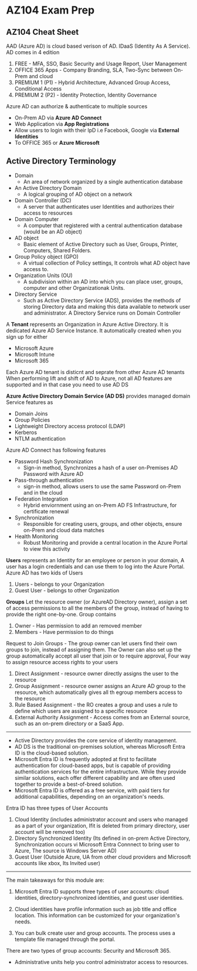 # AZ104 Exam Prep


## AZ104 Cheat Sheet
AAD (Azure AD) is cloud based verison of AD. IDaaS (Identity As A Service).
AD comes in 4 edition
1. FREE - MFA, SSO, Basic Security and Usage Report, User Management
2. OFFICE 365 Apps - Company Branding, SLA, Two-Sync between On-Prem and cloud
3. PREMIUM 1 (P1) - Hybrid Architecture, Advanced Group Access, Conditional Access
4. PREMIUM 2 (P2) - Identity Protection, Identity Governance

Azure AD can authorize & authenticate to multiple sources
- On-Prem AD via **Azure AD Connect**
- Web Application via **App Registrations**
- Allow users to login with their IpD i.e Facebook, Google via **External Identities**
- To OFFICE 365 or **Azure Microsoft**

## Active Directory Terminology
- Domain 
  - An area of network organized by a single authentication database
- An Active Directory Domain
  - A logical grouping of AD object on a network
- Domain Controller (DC)
  - A server that authenticates user Identities and authorizes their access to resources
- Domain Computer
  - A computer that registered with a central authentication database (would be an AD object)
- AD object
  - Basic element of Active Directory such as User, Groups, Printer, Computers, Shared Folders.
- Group Policy object (GPO) 
  - A virtual collection of Policy settings, It controls what AD object have access to.
- Organization Units (OU)
  - A subdivision within an AD into which you can place user, groups, computer and other Organizationak Units.
- Directory Service
  - Such as Active Directory Service (ADS), provides the methods of storing Directory data and making this data available to network user and administrator. A Directory Service runs on Domain Controller


A **Tenant** represents an Organization in Azure Active Directory. It is dedicated Azure AD Service Instance. It automatically created when you sign up for either
- Microsoft Azure 
- Microsoft Intune
- Microsoft 365

Each Azure AD tenant is disticnt and seprate from other Azure AD tenants
When performing lift and shift of AD to Azure, not all AD features are supported and in that case you need to use AD DS 

**Azure Active Directory Domain Service (AD DS)** provides managed domain Service features as 
- Domain Joins
- Group Policies
- Lightweight Directory access protocol (LDAP)
- Kerberos
- NTLM authentication

Azure AD Connect has following features
- Password Hash Synchronization
  - Sign-in method, Synchronizes a hash of a user on-Premises AD Password with Azure AD
- Pass-through authentication
  - sign-in method, allows users to use the same Password on-Prem and in the cloud
- Federation Integration
  - Hybrid enviornment using an on-Prem AD FS Infrastructure, for certificate renewal
- Synchronization
  - Responsible for creating users, groups, and other objects, ensure on-Prem and cloud data matches
- Health Monitoring
  - Robust Monitoring and provide a central location in the Azure Portal to view this activity

**Users** represents an Identity for an employee or person in your domain, A user has a login credentials and can use them to log into the Azure Portal. 
Azure AD has two kids of Users
1. Users - belongs to your Organization
2. Guest User - belongs to other Organization

**Groups** Let the resource owner (or AzureAD Directory owner), assign a set of access permissions to all the members of the group, instead of having to provide the right one-by-one. Group contains
1. Owner - Has permission to add an removed member
2. Members - Have permission to do things


Request to Join Groups - The group owner can let users find their own groups to join, instead of assigning them. The Owner can also set up the group automatically accept all user that join or to require approval, Four way to assign resource access rights to your users
1. Direct Assignment - resource owner directly assigns the user to the resource
2. Group Assignment - resource owner assigns an Azure AD group to the resource, which automatically gives all th egroup members access to the resource
3. Rule Based Assignment - the RO creates a group and uses a rule to define which users are assigned to a specific resource 
4. External Authority Assignment - Access comes from an External source, such as an on-prem directory or a SaaS App.

---------------

- Active Directory provides the core service of identity management.
- AD DS is the traditional on-premises solution, whereas Microsoft Entra ID is the cloud-based solution. 
- Microsoft Entra ID is frequently adopted at first to facilitate authentication for cloud-based apps, but is capable of providing authentication services for the entire infrastructure. While they provide similar solutions, each offer different capability and are often used together to provide a best-of-breed solution. 
- Microsoft Entra ID is offered as a free service, with paid tiers for additional capabilities, depending on an organization's needs.

Entra ID has three types of User Accounts
1. Cloud Identity (includes administrator account and users who managed as a part of your organization, Ifit is deleted  from primary directory, user account will be removed too)
2. Directory Synchronized Identity (Its defined in on-prem Active Directory, Synchronization occurs vi Microsoft Entra Connnect to bring user to Azure, The source is Windows Server AD)
3. Guest User (Outside Azure, UA from other cloud providers and Microsoft accounts like xbox, Its Invited user)

----

The main takeaways for this module are:

1. Microsoft Entra ID supports three types of user accounts: cloud identities, directory-synchronized identities, and guest user identities.

2. Cloud identities have profile information such as job title and office location. This information can be customized for your organization's needs.

3. You can bulk create user and group accounts. The process uses a template file managed through the portal.


There are two types of group accounts: Security and Microsoft 365.

- Administrative units help you control administrator access to resources.